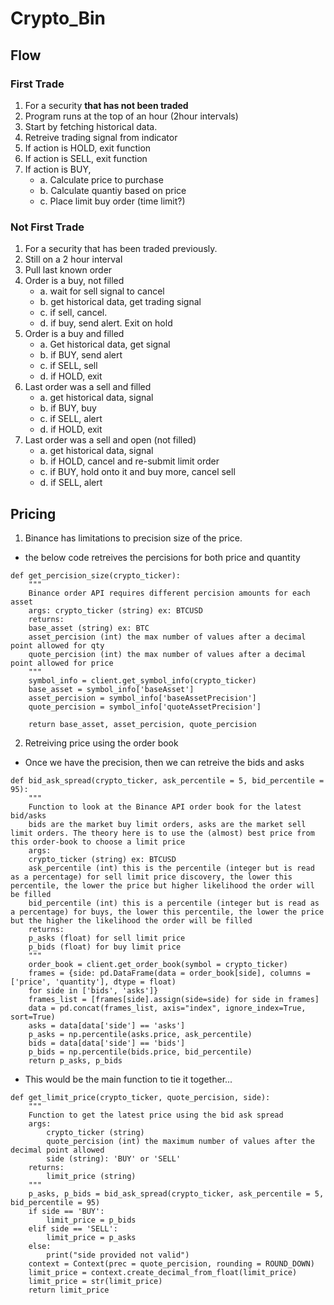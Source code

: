 # Crypto_Bin

## Flow

### First Trade
1. For a security **that has not been traded**
2. Program runs at the top of an hour (2hour intervals)
3. Start by fetching historical data.
4. Retreive trading signal from indicator
5. If action is HOLD, exit function
6. If action is SELL, exit function
7. If action is BUY,
	- a. Calculate price to purchase
	- b. Calculate quantiy based on price
	- c. Place limit buy order (time limit?)


### Not First Trade
1. For a security that has been traded previously.
2. Still on a 2 hour interval
3. Pull last known order
4. Order is a buy, not filled
	- a. wait for sell signal to cancel
	- b. get historical data, get trading signal
	- c. if sell, cancel.
	- d. if buy, send alert. Exit on hold
5. Order is a buy and filled
	- a. Get historical data, get signal
	- b. if BUY, send alert
	- c. if SELL, sell
	- d. if HOLD, exit
6. Last order was a sell and filled
	- a. get historical data, signal
	- b. if BUY, buy
	- c. if SELL, alert
	- d. if HOLD, exit
7. Last order was a sell and open (not filled)
	- a. get historical data, signal
	- b. if HOLD, cancel and re-submit limit order
	- c. if BUY, hold onto it and buy more, cancel sell
	- d. if SELL, alert


## Pricing

1. Binance has limitations to precision size of the price.
 - the below code retreives the percisions for both price and quantity
```
def get_percision_size(crypto_ticker):
	"""
	Binance order API requires different percision amounts for each asset
	args: crypto_ticker (string) ex: BTCUSD
	returns:
	base_asset (string) ex: BTC
	asset_percision (int) the max number of values after a decimal point allowed for qty
	quote_percision (int) the max number of values after a decimal point allowed for price
	"""
	symbol_info = client.get_symbol_info(crypto_ticker)
	base_asset = symbol_info['baseAsset']
	asset_percision = symbol_info['baseAssetPrecision']
	quote_percision = symbol_info['quoteAssetPrecision']
	
	return base_asset, asset_percision, quote_percision
 ```
2. Retreiving price using the order book
- Once we have the precision, then we can retreive the bids and asks 
```
def bid_ask_spread(crypto_ticker, ask_percentile = 5, bid_percentile = 95):
	"""
	Function to look at the Binance API order book for the latest bid/asks
	bids are the market buy limit orders, asks are the market sell limit orders. The theory here is to use the (almost) best price from this order-book to choose a limit price
	args: 
	crypto_ticker (string) ex: BTCUSD
	ask_percentile (int) this is the percentile (integer but is read as a percentage) for sell limit price discovery, the lower this percentile, the lower the price but higher likelihood the order will be filled
	bid_percentile (int) this is a percentile (integer but is read as a percentage) for buys, the lower this percentile, the lower the price but the higher the likelihood the order will be filled
	returns: 
	p_asks (float) for sell limit price
	p_bids (float) for buy limit price
	"""
	order_book = client.get_order_book(symbol = crypto_ticker)
	frames = {side: pd.DataFrame(data = order_book[side], columns = ['price', 'quantity'], dtype = float)
	for side in ['bids', 'asks']}
	frames_list = [frames[side].assign(side=side) for side in frames]
	data = pd.concat(frames_list, axis="index", ignore_index=True, sort=True)
	asks = data[data['side'] == 'asks']
	p_asks = np.percentile(asks.price, ask_percentile)
	bids = data[data['side'] == 'bids']
	p_bids = np.percentile(bids.price, bid_percentile)
	return p_asks, p_bids
```
- This would be the main function to tie it together...
```
def get_limit_price(crypto_ticker, quote_percision, side):
	"""
	Function to get the latest price using the bid ask spread
	args: 
		crypto_ticker (string)
		quote_percision (int) the maximum number of values after the decimal point allowed
		side (string): 'BUY' or 'SELL'
	returns:
		limit_price (string)
	"""
	p_asks, p_bids = bid_ask_spread(crypto_ticker, ask_percentile = 5, bid_percentile = 95)
	if side == 'BUY':
		limit_price = p_bids
	elif side == 'SELL':
		limit_price = p_asks
	else:
		print("side provided not valid")
	context = Context(prec = quote_percision, rounding = ROUND_DOWN)
	limit_price = context.create_decimal_from_float(limit_price)
	limit_price = str(limit_price)
	return limit_price
```